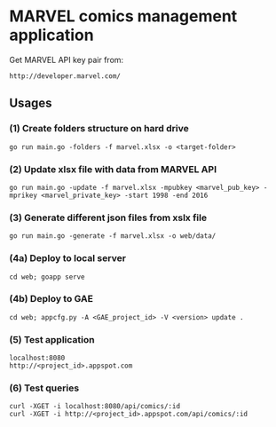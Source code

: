 # MARVEL comics management application

Get MARVEL API key pair from:

	http://developer.marvel.com/

## Usages

### (1) Create folders structure on hard drive

	go run main.go -folders -f marvel.xlsx -o <target-folder>
	
### (2) Update xlsx file with data from MARVEL API

	go run main.go -update -f marvel.xlsx -mpubkey <marvel_pub_key> -mprikey <marvel_private_key> -start 1998 -end 2016

### (3) Generate different json files from xslx file

	go run main.go -generate -f marvel.xlsx -o web/data/

### (4a) Deploy to local server

    cd web; goapp serve 

### (4b) Deploy to GAE

    cd web; appcfg.py -A <GAE_project_id> -V <version> update .
    
### (5) Test application

	localhost:8080
	http://<project_id>.appspot.com
	
### (6) Test queries

	curl -XGET -i localhost:8080/api/comics/:id
	curl -XGET -i http://<project_id>.appspot.com/api/comics/:id
